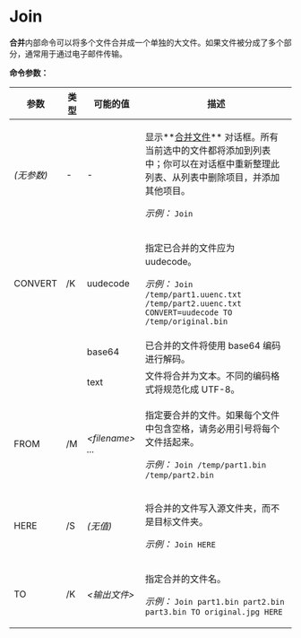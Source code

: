 # Join

**合并**内部命令可以将多个文件合并成一个单独的大文件。如果文件被分成了多个部分，通常用于通过电子邮件传输。

**命令参数：**

<table>
<thead><tr><th>
参数</th><th>
类型</th><th>
可能的值</th><th>
描述
</th></tr></thead><tbody><tr><td>

<nobr>*(无参数)*</nobr></td><td>
-</td><td>
-</td><td>

显示**[合并文件](/Manual/additional_functionality/joining_files.zh.md)** 对话框。所有当前选中的文件都将添加到列表中；你可以在对话框中重新整理此列表、从列表中删除项目，并添加其他项目。

*示例：* `Join`
</td></tr><tr><td>
CONVERT</td><td>
/K</td><td>
uudecode</td><td>

指定已合并的文件应为 uudecode。

*示例：* `Join /temp/part1.uuenc.txt /temp/part2.uuenc.txt CONVERT=uudecode TO /temp/original.bin`
</td></tr><tr><td>
</td><td>
</td><td>
base64</td><td>
已合并的文件将使用 base64 编码进行解码。
</td></tr><tr><td>
</td><td>
</td><td>
text</td><td>
文件将合并为文本。不同的编码格式将规范化成 UTF-8。
</td></tr><tr><td>
FROM</td><td>
/M</td><td>

*\<filename\> ...*</td><td>

指定要合并的文件。如果每个文件中包含空格，请务必用引号将每个文件括起来。

*示例：* `Join /temp/part1.bin /temp/part2.bin`
</td></tr><tr><td>
HERE</td><td>
/S</td><td>

*(无值)*</td><td>

将合并的文件写入源文件夹，而不是目标文件夹。

*示例：* `Join HERE`
</td></tr><tr><td>
TO</td><td>
/K</td><td>

*\<输出文件\>*</td><td>

指定合并的文件名。

*示例：* `Join part1.bin part2.bin part3.bin TO original.jpg HERE`
</td></tr></tbody>
</table>